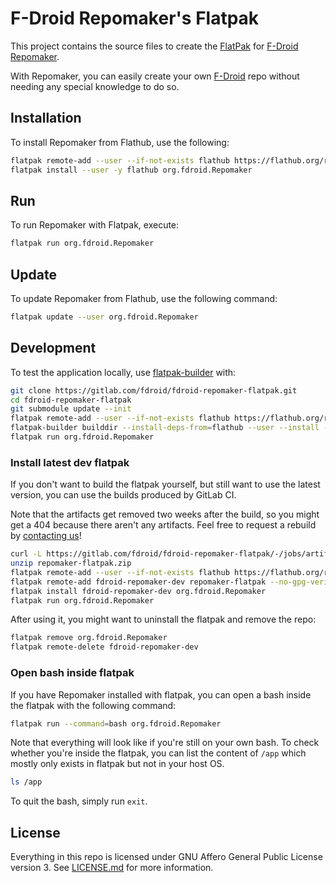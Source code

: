 # F-Droid Repomaker's Flatpak

This project contains the source files to create the
[FlatPak](https://flatpak.org/) for
[F-Droid Repomaker](https://f-droid.org/repomaker/).

With Repomaker, you can easily create your own
[F-Droid](https://f-droid.org) repo without needing any special
knowledge to do so.

## Installation

To install Repomaker from Flathub, use the following:

```bash
flatpak remote-add --user --if-not-exists flathub https://flathub.org/repo/flathub.flatpakrepo
flatpak install --user -y flathub org.fdroid.Repomaker
```

## Run

To run Repomaker with Flatpak, execute:

```bash
flatpak run org.fdroid.Repomaker
```

## Update

To update Repomaker from Flathub, use the following command:

```bash
flatpak update --user org.fdroid.Repomaker
```

## Development

To test the application locally, use
[flatpak-builder](http://docs.flatpak.org/en/latest/flatpak-builder.html)
with:

```bash
git clone https://gitlab.com/fdroid/fdroid-repomaker-flatpak.git
cd fdroid-repomaker-flatpak
git submodule update --init
flatpak remote-add --user --if-not-exists flathub https://flathub.org/repo/flathub.flatpakrepo
flatpak-builder builddir --install-deps-from=flathub --user --install --force-clean --ccache org.fdroid.Repomaker.json
flatpak run org.fdroid.Repomaker
```

### Install latest dev flatpak

If you don't want to build the flatpak yourself,
but still want to use the latest version,
you can use the builds produced by GitLab CI.

Note that the artifacts get removed two weeks after the build,
so you might get a 404 because there aren't any artifacts.
Feel free to request a rebuild by [contacting us](https://f-droid.org/en/about/)!

```bash
curl -L https://gitlab.com/fdroid/fdroid-repomaker-flatpak/-/jobs/artifacts/master/download?job=flatpak -o repomaker-flatpak.zip
unzip repomaker-flatpak.zip
flatpak remote-add --user --if-not-exists flathub https://flathub.org/repo/flathub.flatpakrepo
flatpak remote-add fdroid-repomaker-dev repomaker-flatpak --no-gpg-verify --user
flatpak install fdroid-repomaker-dev org.fdroid.Repomaker
flatpak run org.fdroid.Repomaker
```

After using it, you might want to uninstall the flatpak and
remove the repo:
```bash
flatpak remove org.fdroid.Repomaker
flatpak remote-delete fdroid-repomaker-dev
```

### Open bash inside flatpak

If you have Repomaker installed with flatpak, you can open a bash
inside the flatpak with the following command:

```bash
flatpak run --command=bash org.fdroid.Repomaker
```

Note that everything will look like if you're still on your own bash.
To check whether you're inside the flatpak,
you can list the content of `/app` which mostly only exists in flatpak
but not in your host OS.

```bash
ls /app
```

To quit the bash, simply run `exit`.

## License

Everything in this repo is licensed under GNU Affero General Public
License version 3.
See [LICENSE.md](LICENSE.md) for more information.
